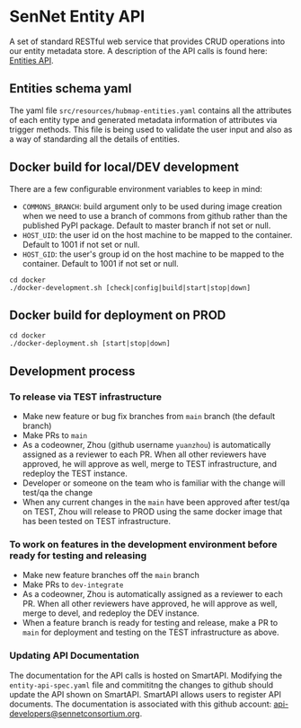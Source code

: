# SenNet Entity API

A set of standard RESTful web service that provides CRUD operations into our entity metadata store. A description of the API calls is found here: [Entities API](https://smart-api.info/ui/0065e419668f3336a40d1f5ab89c6ba3).

## Entities schema yaml

The yaml file `src/resources/hubmap-entities.yaml` contains all the attributes of each entity type and generated metadata information of attributes via trigger methods. This file is being used to validate the user input and also as a way of standarding all the details of entities.

## Docker build for local/DEV development

There are a few configurable environment variables to keep in mind:

- `COMMONS_BRANCH`: build argument only to be used during image creation when we need to use a branch of commons from github rather than the published PyPI package. Default to master branch if not set or null.
- `HOST_UID`: the user id on the host machine to be mapped to the container. Default to 1001 if not set or null.
- `HOST_GID`: the user's group id on the host machine to be mapped to the container. Default to 1001 if not set or null.

```
cd docker
./docker-development.sh [check|config|build|start|stop|down]
```

## Docker build for deployment on PROD

```
cd docker
./docker-deployment.sh [start|stop|down]
```

## Development process

### To release via TEST infrastructure
- Make new feature or bug fix branches from `main` branch (the default branch)
- Make PRs to `main`
- As a codeowner, Zhou (github username `yuanzhou`) is automatically assigned as a reviewer to each PR. When all other reviewers have approved, he will approve as well, merge to TEST infrastructure, and redeploy the TEST instance.
- Developer or someone on the team who is familiar with the change will test/qa the change
- When any current changes in the `main` have been approved after test/qa on TEST, Zhou will release to PROD using the same docker image that has been tested on TEST infrastructure.

### To work on features in the development environment before ready for testing and releasing
- Make new feature branches off the `main` branch
- Make PRs to `dev-integrate`
- As a codeowner, Zhou is automatically assigned as a reviewer to each PR. When all other reviewers have approved, he will approve as well, merge to devel, and redeploy the DEV instance.
- When a feature branch is ready for testing and release, make a PR to `main` for deployment and testing on the TEST infrastructure as above.

### Updating API Documentation

The documentation for the API calls is hosted on SmartAPI. Modifying the `entity-api-spec.yaml` file and commititng the changes to github should update the API shown on SmartAPI. SmartAPI allows users to register API documents.  The documentation is associated with this github account: api-developers@sennetconsortium.org.
